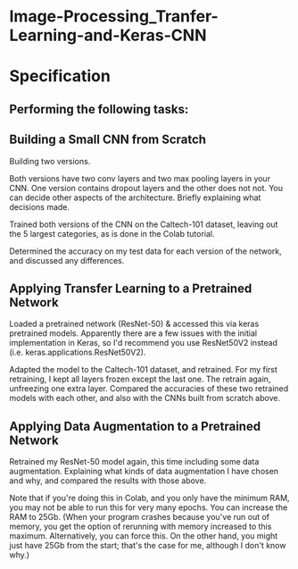 # Image-Processing_Tranfer-Learning-and-Keras-CNN

# Specification
## Performing the following tasks:

## Building a Small CNN from Scratch
Building two versions.

Both versions have two conv layers and two max pooling layers in your CNN.  One version contains dropout layers and the other does not not.  You can decide other aspects of the architecture.  Briefly explaining what decisions made. 

Trained both versions of the CNN on the Caltech-101 dataset, leaving out the 5 largest categories, as is done in the Colab tutorial.

Determined the accuracy on my test data for each version of the network, and discussed any differences.

## Applying Transfer Learning to a Pretrained Network
Loaded a pretrained network (ResNet-50) & accessed this via keras pretrained models.  Apparently there are a few issues with the initial implementation in Keras, so I'd recommend you use ResNet50V2 instead (i.e. keras.applications.ResNet50V2).

Adapted the model to the Caltech-101 dataset, and retrained.  For my first retraining, I kept all layers frozen except the last one.  The retrain again, unfreezing one extra layer.  Compared the accuracies of these two retrained models with each other, and also with the CNNs built from scratch above.

## Applying Data Augmentation to a Pretrained Network
Retrained my ResNet-50 model again, this time including some data augmentation.  Explaining what kinds of data augmentation I have chosen and why, and compared the results with those above.

Note that if you're doing this in Colab, and you only have the minimum RAM, you may not be able to run this for very many epochs.  You can increase the RAM to 25Gb.  (When your program crashes because you've run out of memory, you get the option of rerunning with memory increased to this maximum.  Alternatively, you can force this.  On the other hand, you might just have 25Gb from the start; that's the case for me, although I don't know why.)
